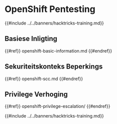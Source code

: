 # OpenShift Pentesting

{{#include ../../banners/hacktricks-training.md}}

## Basiese Inligting

{{#ref}}
openshift-basic-information.md
{{#endref}}

## Sekuriteitskonteks Beperkings

{{#ref}}
openshift-scc.md
{{#endref}}

## Privilege Verhoging

{{#ref}}
openshift-privilege-escalation/
{{#endref}}



{{#include ../../banners/hacktricks-training.md}}
